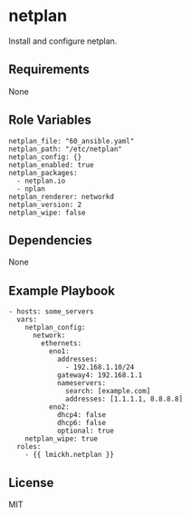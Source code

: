 netplan
=========

Install and configure netplan.

Requirements
------------

None

Role Variables
--------------

```
netplan_file: "60_ansible.yaml"
netplan_path: "/etc/netplan"
netplan_config: {}
netplan_enabled: true
netplan_packages:
  - netplan.io
  - nplan
netplan_renderer: networkd
netplan_version: 2
netplan_wipe: false
```

Dependencies
------------

None

Example Playbook
----------------

    - hosts: some_servers
      vars:
        netplan_config:
          network:
            ethernets:
              eno1:
                addresses:
                  - 192.168.1.10/24
                gateway4: 192.168.1.1
                nameservers:
                  search: [example.com]
                  addresses: [1.1.1.1, 8.8.8.8]
              eno2:
                dhcp4: false
                dhcp6: false
                optional: true
        netplan_wipe: true
      roles:
        - {{ lmickh.netplan }}

License
-------

MIT
